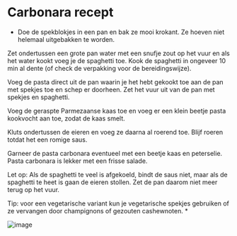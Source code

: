 # Carbonara recept

* Doe de spekblokjes in een pan en bak ze mooi krokant. Ze hoeven niet helemaal uitgebakken te worden.


Zet ondertussen een grote pan water met een snufje zout op het vuur en als het water kookt voeg je de spaghetti toe. Kook de spaghetti in ongeveer 10 min al dente (of check de verpakking voor de bereidingswijze).


Voeg de pasta direct uit de pan waarin je het hebt gekookt toe aan de pan met spekjes toe en schep er doorheen. Zet het vuur uit van de pan met spekjes en spaghetti.


Voeg de geraspte Parmezaanse kaas toe en voeg er een klein beetje pasta kookvocht aan toe, zodat de kaas smelt.


Kluts ondertussen de eieren en voeg ze daarna al roerend toe. Blijf roeren totdat het een romige saus.


Garneer de pasta carbonara eventueel met een beetje kaas en peterselie. Pasta carbonara is lekker met een frisse salade.



Let op: Als de spaghetti te veel is afgekoeld, bindt de saus niet, maar als de spaghetti te heet is gaan de eieren stollen. Zet de pan daarom niet meer terug op het vuur.


Tip: voor een vegetarische variant kun je vegetarische spekjes gebruiken of ze vervangen door champignons of gezouten cashewnoten. *

![image](https://github.com/user-attachments/assets/69262afe-c466-4aea-9a79-60385962eced)


